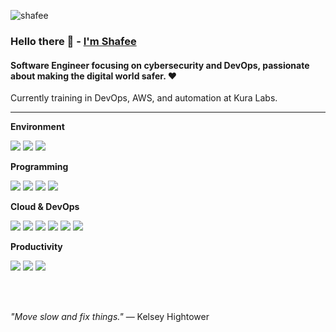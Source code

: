 ![shafee](https://github.com/user-attachments/assets/9ecc31d9-4d28-4a89-b5a1-81b7a9c4532b)


### Hello there 👋 - [I'm Shafee](https://flowcv.me/shafeeahmed)

#### Software Engineer focusing on cybersecurity and DevOps, passionate about making the digital world safer. ❤️

Currently training in DevOps, AWS, and automation at Kura Labs.

---

**Environment**


![](https://img.shields.io/badge/OS-macOS-red?style=flat&logo=Apple)
![](https://img.shields.io/badge/Editor-VSCode-red?style=flat&logo=visual-studio-code&logoColor=007ACC)
![](https://img.shields.io/badge/Vim-Motions-red?style=flat&logo=Vim)


**Programming**

![](https://img.shields.io/badge/Python-red?style=flat&logo=python)
![](https://img.shields.io/badge/JavaScript-red?style=flat&logo=javascript)
![](https://img.shields.io/badge/Go-red?style=flat&logo=go)
![](https://img.shields.io/badge/Bash-red?style=flat&logo=gnu-bash)

**Cloud & DevOps**

![](https://img.shields.io/badge/AWS-red?style=flat&logo=amazon)
![](https://img.shields.io/badge/Docker-red?style=flat&logo=docker)
![](https://img.shields.io/badge/Jenkins-red?style=flat&logo=jenkins&logoColor=white)
![](https://img.shields.io/badge/Terraform-red?style=flat&logo=terraform)
![](https://img.shields.io/badge/Prometheus-red?style=flat&logo=prometheus&logoColor=8B0000)
![](https://img.shields.io/badge/Grafana-red?style=flat&logo=grafana&logoColor=white)


**Productivity**

![](https://img.shields.io/badge/Notion-red?style=flat&logo=notion&logoColor=black)
![](https://img.shields.io/badge/Slack-red?style=flat&logo=slack&logoColor=611f69)
![](https://img.shields.io/badge/Discord-red?style=flat&logo=discord&logoColor=7289DA)


<br />
<br />


_"Move slow and fix things."_ ― Kelsey Hightower
